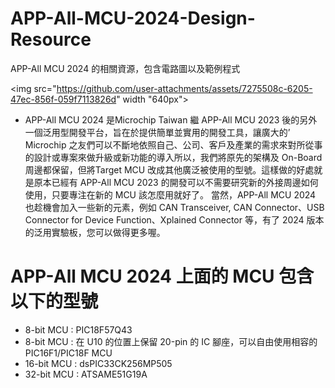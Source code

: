 # APP-All-MCU-2024-Design-Resource
APP-All MCU 2024 的相關資源，包含電路圖以及範例程式

<img src="https://github.com/user-attachments/assets/7275508c-6205-47ec-856f-059f7113826d" width "640px">

* APP-All MCU 2024 是Microchip Taiwan 繼 APP-All MCU 2023 後的另外一個泛用型開發平台，旨在於提供簡單並實用的開發工具，讓廣大的’ Microchip 之友們可以不斷地依照自己、公司、客戶及產業的需求來對所從事的設計或專案來做升級或新功能的導入所以，我們將原先的架構及 On-Board 周邊都保留，但將Target MCU 改成其他廣泛被使用的型號。這樣做的好處就是原本已經有 APP-All MCU 2023 的開發可以不需要研究新的外接周邊如何使用，只要專注在新的 MCU 該怎麼用就好了。
當然，APP-All MCU 2024 也趁機會加入一些新的元素，例如 CAN Transceiver, CAN Connector、USB Connector for Device Function、Xplained Connector 等，有了 2024 版本的泛用實驗板，您可以做得更多喔。
# APP-All MCU 2024 上面的 MCU 包含以下的型號
  * 8-bit MCU : PIC18F57Q43
  * 8-bit MCU : 在 U10 的位置上保留 20-pin 的 IC 腳座，可以自由使用相容的 PIC16F1/PIC18F MCU 
  * 16-bit MCU : dsPIC33CK256MP505
  * 32-bit MCU : ATSAME51G19A

